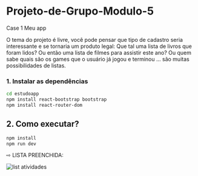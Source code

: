 # Projeto-de-Grupo-Modulo-5
Case 1 Meu app

O tema do projeto é livre, você pode pensar que tipo de cadastro seria
interessante e se tornaria um produto legal:
Que tal uma lista de livros que foram lidos? Ou então uma lista de filmes para
assistir este ano? Ou quem sabe quais são os games que o usuário já jogou e
terminou … são muitas possibilidades de listas.

### 1. Instalar as dependências

```bash
cd estudoapp
npm install react-bootstrap bootstrap
npm install react-router-dom
```

## 2. Como executar?
```bash
npm install
npm run dev
```

⇨ LISTA PREENCHIDA:

<img>![list atividades](https://user-images.githubusercontent.com/114404910/222421940-8046fc3b-d7d0-46bc-aa71-76f90b039c5c.png)</img>
